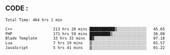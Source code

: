 ## CODE :
<!--START_SECTION:waka-->

```txt
Total Time: 464 hrs 1 min

C++                  213 hrs 20 mins ███████████▒░░░░░░░░░░░░░   45.65 %
PHP                  171 hrs 59 mins █████████▒░░░░░░░░░░░░░░░   36.80 %
Blade Template       33 hrs 33 mins  █▓░░░░░░░░░░░░░░░░░░░░░░░   07.18 %
Lua                  7 hrs 19 mins   ▒░░░░░░░░░░░░░░░░░░░░░░░░   01.57 %
JavaScript           5 hrs 41 mins   ▒░░░░░░░░░░░░░░░░░░░░░░░░   01.22 %
```

<!--END_SECTION:waka-->
